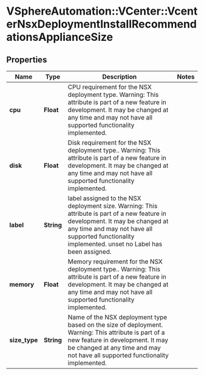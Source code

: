 # VSphereAutomation::VCenter::VcenterNsxDeploymentInstallRecommendationsApplianceSize

## Properties
Name | Type | Description | Notes
------------ | ------------- | ------------- | -------------
**cpu** | **Float** | CPU requirement for the NSX deployment type. Warning: This attribute is part of a new feature in development. It may be changed at any time and may not have all supported functionality implemented. | 
**disk** | **Float** | Disk requirement for the NSX deployment type.. Warning: This attribute is part of a new feature in development. It may be changed at any time and may not have all supported functionality implemented. | 
**label** | **String** | label assigned to the NSX deployment size. Warning: This attribute is part of a new feature in development. It may be changed at any time and may not have all supported functionality implemented. unset no Label has been assigned. | 
**memory** | **Float** | Memory requirement for the NSX deployment type.. Warning: This attribute is part of a new feature in development. It may be changed at any time and may not have all supported functionality implemented. | 
**size_type** | **String** | Name of the NSX deployment type based on the size of deployment. Warning: This attribute is part of a new feature in development. It may be changed at any time and may not have all supported functionality implemented. | 


